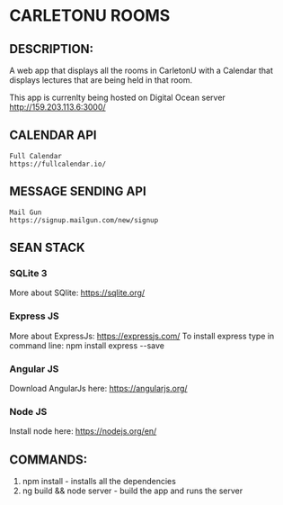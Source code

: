 # CARLETONU ROOMS

## DESCRIPTION:

A web app that displays all the rooms in CarletonU with a Calendar that displays lectures that are being held in that room.

This app is currenlty being hosted on Digital Ocean server
http://159.203.113.6:3000/

## CALENDAR API
	Full Calendar 
	https://fullcalendar.io/

## MESSAGE SENDING API
	Mail Gun
	https://signup.mailgun.com/new/signup

## SEAN STACK

### SQLite 3
More about SQlite: https://sqlite.org/

### Express JS
More about ExpressJs: https://expressjs.com/
To install express type in command line: npm install express --save


### Angular JS
Download AngularJs here: https://angularjs.org/


### Node JS
Install node here: https://nodejs.org/en/


## COMMANDS: 

1.  npm install - installs all the dependencies 
2.  ng build && node server - build the app and runs the server

